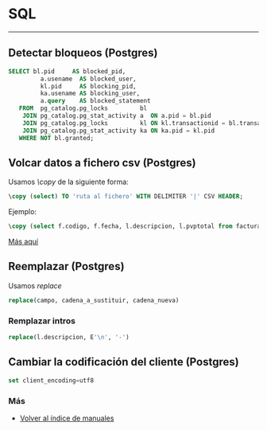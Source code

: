 # SQL
---------------------------

## Detectar bloqueos (Postgres)

```sql
SELECT bl.pid     AS blocked_pid,
         a.usename  AS blocked_user,
         kl.pid     AS blocking_pid,
         ka.usename AS blocking_user,
         a.query    AS blocked_statement
   FROM  pg_catalog.pg_locks         bl
    JOIN pg_catalog.pg_stat_activity a  ON a.pid = bl.pid
    JOIN pg_catalog.pg_locks         kl ON kl.transactionid = bl.transactionid AND kl.pid != bl.pid
    JOIN pg_catalog.pg_stat_activity ka ON ka.pid = kl.pid
   WHERE NOT bl.granted;
```

## Volcar datos a fichero csv (Postgres)
Usamos *\copy* de la siguiente forma:
```sql
\copy (select) TO 'ruta al fichero' WITH DELIMITER '|' CSV HEADER;
```
Ejemplo:
```sql
\copy (select f.codigo, f.fecha, l.descripcion, l.pvptotal from facturascli f inner join lineasfacturascli l on f.idfactura = l.idfactura where f.codcliente = '000491' and f.fecha >= '2022-01-01') TO '/home/antonio/dumps/facturas_ganso.csv'  WITH DELIMITER '|' CSV HEADER;
```
[Más aquí](https://hevodata.com/learn/postgres-export-to-csv/)

## Reemplazar (Postgres)
Usamos *replace*
```sql
replace(campo, cadena_a_sustituir, cadena_nueva)
```

### Remplazar intros

```sql
replace(l.descripcion, E'\n', '-')
```

## Cambiar la codificación del cliente (Postgres)
```sql
set client_encoding=utf8
```

### Más

  * [Volver al índice de manuales](../README.md)

